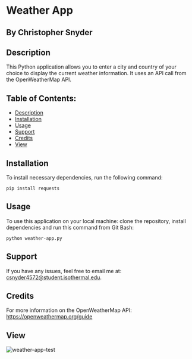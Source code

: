 # Weather App

## By Christopher Snyder

## Description

This Python application allows you to enter a city and country of your choice to display the current weather information. It uses an API call from the OpenWeatherMap API.

## Table of Contents:
* [Description](#description)
* [Installation](#installation)
* [Usage](#usage)
* [Support](#support)
* [Credits](#credits)
* [View](#view)


## Installation

 To install necessary dependencies, run the following command:
  ```
 pip install requests
  ```

## Usage

To use this application on your local machine: clone the repository, install dependencies and run this command from Git Bash:
```
python weather-app.py
```

## Support

If you have any issues, feel free to email me at: csnyder4572@student.isothermal.edu. 

## Credits

For more information on the OpenWeatherMap API: https://openweathermap.org/guide

## View

![weather-app-test](https://github.com/csnyder94ICC/weather-app/assets/143426001/4060da0e-0f12-4fdb-9578-7dcb70fbee17)

